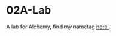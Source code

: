 # 02A-Lab
A lab for Alchemy, find my nametag <a href="https://missaelortiz.github.io/02A-Lab/"> here </a>.
